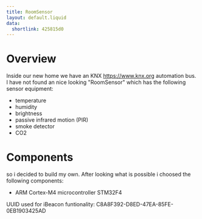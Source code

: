 ```yaml
---
title: RoomSensor
layout: default.liquid
data:
  shortlink: 425815d0
---
```

# Overview

Inside our new home we have an KNX <https://www.knx.org> automation bus. I have not found an nice looking "RoomSensor" which has the following sensor equipment:

* temperature
* humidity
* brightness
* passive infrared motion (PIR)
* smoke detector
* CO2

<!-- more -->

# Components

so i decided to build my own. After looking what is possible i choosed the following components:


* ARM Cortex-M4 microcontroller STM32F4

UUID used for iBeacon funtionality: C8A8F392-D8ED-47EA-85FE-0EB1903425AD
